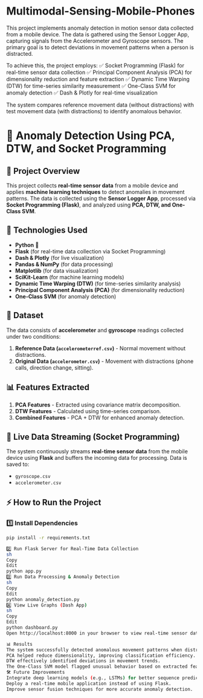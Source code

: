 # Multimodal-Sensing-Mobile-Phones
This project implements anomaly detection in motion sensor data collected from a mobile device. The data is gathered using the Sensor Logger App, capturing signals from the Accelerometer and Gyroscope sensors. The primary goal is to detect deviations in movement patterns when a person is distracted.

To achieve this, the project employs:
✅ Socket Programming (Flask) for real-time sensor data collection
✅ Principal Component Analysis (PCA) for dimensionality reduction and feature extraction
✅ Dynamic Time Warping (DTW) for time-series similarity measurement
✅ One-Class SVM for anomaly detection
✅ Dash & Plotly for real-time visualization

The system compares reference movement data (without distractions) with test movement data (with distractions) to identify anomalous behavior.

# 📌 Anomaly Detection Using PCA, DTW, and Socket Programming

## 🚀 Project Overview
This project collects **real-time sensor data** from a mobile device and applies **machine learning techniques** to detect anomalies in movement patterns. The data is collected using the **Sensor Logger App**, processed via **Socket Programming (Flask)**, and analyzed using **PCA, DTW, and One-Class SVM**.  

## 🔧 Technologies Used
- **Python** 🐍
- **Flask** (for real-time data collection via Socket Programming)
- **Dash & Plotly** (for live visualization)
- **Pandas & NumPy** (for data processing)
- **Matplotlib** (for data visualization)
- **SciKit-Learn** (for machine learning models)
- **Dynamic Time Warping (DTW)** (for time-series similarity analysis)
- **Principal Component Analysis (PCA)** (for dimensionality reduction)
- **One-Class SVM** (for anomaly detection)

## 📂 Dataset
The data consists of **accelerometer** and **gyroscope** readings collected under two conditions:
1. **Reference Data (`accelerometerref.csv`)** - Normal movement without distractions.
2. **Original Data (`accelerometer.csv`)** - Movement with distractions (phone calls, direction change, sitting).

## 📊 Features Extracted
1. **PCA Features** - Extracted using covariance matrix decomposition.
2. **DTW Features** - Calculated using time-series comparison.
3. **Combined Features** - PCA + DTW for enhanced anomaly detection.

## 📡 Live Data Streaming (Socket Programming)
The system continuously streams **real-time sensor data** from the mobile device using **Flask** and buffers the incoming data for processing. Data is saved to:
- `gyroscope.csv`
- `accelerometer.csv`

## ⚡ How to Run the Project

### **1️⃣ Install Dependencies**
```sh
pip install -r requirements.txt

2️⃣ Run Flask Server for Real-Time Data Collection
sh
Copy
Edit
python app.py
3️⃣ Run Data Processing & Anomaly Detection
sh
Copy
Edit
python anomaly_detection.py
4️⃣ View Live Graphs (Dash App)
sh
Copy
Edit
python dashboard.py
Open http://localhost:8000 in your browser to view real-time sensor data.

📊 Results
The system successfully detected anomalous movement patterns when distractions (calls, sitting, direction changes) were introduced.
PCA helped reduce dimensionality, improving classification efficiency.
DTW effectively identified deviations in movement trends.
The One-Class SVM model flagged unusual behavior based on extracted features.
🛠️ Future Improvements
Integrate deep learning models (e.g., LSTMs) for better sequence prediction.
Deploy a real-time mobile application instead of using Flask.
Improve sensor fusion techniques for more accurate anomaly detection.
